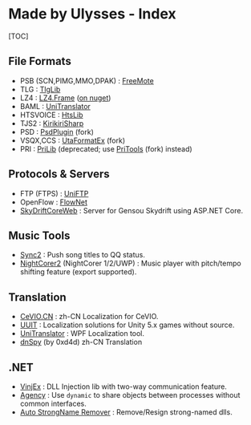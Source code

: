 # Made by Ulysses - Index

[TOC]

## File Formats
* PSB (SCN,PIMG,MMO,DPAK) : [FreeMote](https://github.com/UlyssesWu/FreeMote)
* TLG : [TlgLib](https://github.com/Project-AZUSA/TlgLib)
* LZ4 : [LZ4.Frame](https://github.com/UlyssesWu/LZ4.Frame) ([on nuget](https://nuget.org/packages/LZ4.Frame/))
* BAML : [UniTranslator](https://github.com/UlyssesWu/BAML-Translator)
* HTSVOICE : [HtsLib](https://github.com/UlyssesWu/HtsLib)
* TJS2 : [KirikiriSharp](https://github.com/Project-AZUSA/KirikiriSharp)
* PSD : [PsdPlugin](https://github.com/Project-AZUSA/PsdPlugin) (fork)
* VSQX,CCS : [UtaFormatEx](https://github.com/VOICeVIO/UtaFormatix) (fork)
* PRI : [PriLib](https://gitee.com/Ulysses/PriLib) (deprecated; use [PriTools](https://github.com/UlyssesWu/PriTools) (fork) instead)

## Protocols & Servers
* FTP (FTPS) : [UniFTP](https://github.com/UlyssesWu/UniFTP)
* OpenFlow : [FlowNet](https://github.com/UlyssesWu/FlowNet)
* [SkyDriftCoreWeb](https://github.com/UlyssesWu/SkyDriftCoreWeb) : Server for Gensou Skydrift using ASP.NET Core.

## Music Tools
* [Sync2](https://github.com/UlyssesWu/Sync2) : Push song titles to QQ status.
* [NightCorer2](http://pan.baidu.com/s/1sjG1jtz) (NightCorer 1/2/UWP) : Music player with pitch/tempo shifting feature (export supported).

## Translation
* [CeVIO.CN](https://github.com/VOICeVIO/CeVIO.CN) : zh-CN Localization for CeVIO.
* [UUIT](https://github.com/UlyssesWu/UnityEngine.UI.Translation) : Localization solutions for Unity 5.x games without source.
* [UniTranslator](https://github.com/UlyssesWu/BAML-Translator) : WPF Localization tool.
* [dnSpy](https://github.com/0xd4d/dnSpy) (by 0xd4d) zh-CN Translation

## .NET
* [VinjEx](https://github.com/UlyssesWu/VinjEx) : DLL Injection lib with two-way communication feature.
* [Agency](https://github.com/UlyssesWu/Agency) : Use `dynamic` to share objects between processes without common interfaces.
* [Auto StrongName Remover](https://github.com/UlyssesWu/ASNR) : Remove/Resign strong-named dlls.
